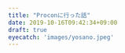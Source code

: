 ```yaml
---
title: "Proconに行った話"
date: 2019-10-16T09:42:34+09:00
draft: true
eyecatch: 'images/yosano.jpeg'
---
```


